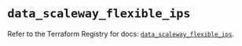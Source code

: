 # `data_scaleway_flexible_ips`

Refer to the Terraform Registry for docs: [`data_scaleway_flexible_ips`](https://registry.terraform.io/providers/scaleway/scaleway/2.53.0/docs/data-sources/flexible_ips).
